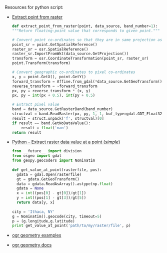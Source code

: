 Resources for python script:
- [Extract point from raster](http://pthelma.readthedocs.org/en/latest/dev/spatial.html#spatial.extract_point_from_raster)
	
	~~~ python
	def extract_point_from_raster(point, data_source, band_number=1):
	"""Return floating-point value that corresponds to given point."""

	# Convert point co-ordinates so that they are in same projection as raster
	point_sr = point.GetSpatialReference()
	raster_sr = osr.SpatialReference()
	raster_sr.ImportFromWkt(data_source.GetProjection())
	transform = osr.CoordinateTransformation(point_sr, raster_sr)
	point.Transform(transform)

	# Convert geographic co-ordinates to pixel co-ordinates
	x, y = point.GetX(), point.GetY()
	forward_transform = Affine.from_gdal(*data_source.GetGeoTransform())
	reverse_transform = ~forward_transform
	px, py = reverse_transform * (x, y)
	px, py = int(px + 0.5), int(py + 0.5)

	# Extract pixel value
	band = data_source.GetRasterBand(band_number)
	structval = band.ReadRaster(px, py, 1, 1, buf_type=gdal.GDT_Float32)
	result = struct.unpack('f', structval)[0]
	if result == band.GetNoDataValue():
		result = float('nan')
	return result
	~~~

- [Python – Extract raster data value at a point (*simple*)](https://waterprogramming.wordpress.com/2014/10/07/python-extract-raster-data-value-at-a-point/)
	
	~~~ python
	from __future__ import division
	from osgeo import gdal
	from geopy.geocoders import Nominatim
	 
	def get_value_at_point(rasterfile, pos):
	  gdata = gdal.Open(rasterfile)
	  gt = gdata.GetGeoTransform()
	  data = gdata.ReadAsArray().astype(np.float)
	  gdata = None
	  x = int((pos[0] - gt[0])/gt[1])
	  y = int((pos[1] - gt[3])/gt[5])
	  return data[y, x]
	 
	city = 'Ithaca, NY'
	g = Nominatim().geocode(city, timeout=5)
	p = (g.longitude,g.latitude)
	print get_value_at_point('path/to/my/raster/file', p)
	~~~

- [ogr geometry examples](https://pcjericks.github.io/py-gdalogr-cookbook/geometry.html)
- [ogr geometry docs](http://www.gdal.org/classOGRGeometryCollection.html)
